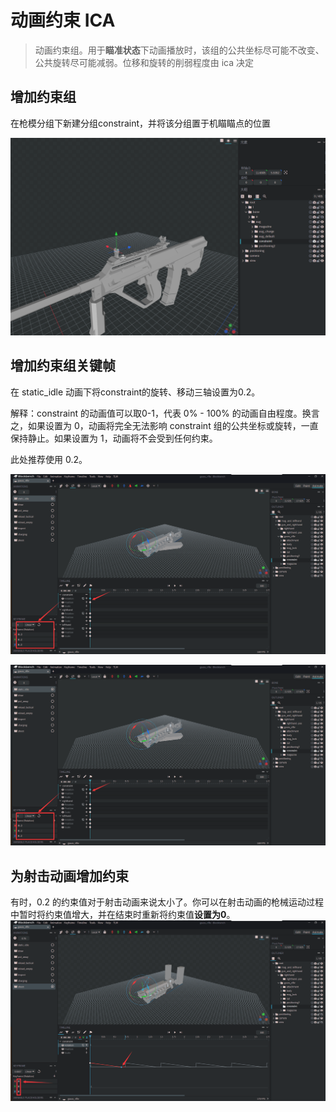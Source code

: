 # 动画约束 ICA

>动画约束组。用于**瞄准状态**下动画播放时，该组的公共坐标尽可能不改变、公共旋转尽可能减弱。位移和旋转的削弱程度由 ica 决定

## 增加约束组
在枪模分组下新建分组constraint，并将该分组置于机瞄瞄点的位置

![1.1](1.1.png)

## 增加约束组关键帧
在 static_idle 动画下将constraint的旋转、移动三轴设置为0.2。

解释：constraint 的动画值可以取0-1，代表 0% - 100% 的动画自由程度。换言之，如果设置为 0，动画将完全无法影响 constraint 组的公共坐标或旋转，一直保持静止。如果设置为 1，动画将不会受到任何约束。

此处推荐使用 0.2。

![1.2.1](1.2.1.png)

![1.2.1](1.2.1.png)

## 为射击动画增加约束
有时，0.2 的约束值对于射击动画来说太小了。你可以在射击动画的枪械运动过程中暂时将约束值增大，并在结束时重新将约束值**设置为0**。
![1.3](1.3.png)